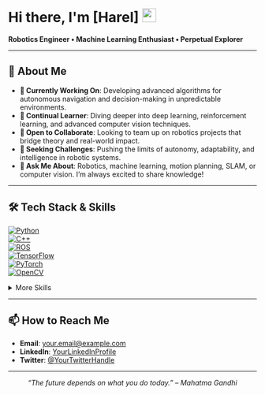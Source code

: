 # Hi there, I'm [Harel] <img src="https://media.giphy.com/media/hvRJCLFzcasrR4ia7z/giphy.gif" width="28">

**Robotics Engineer • Machine Learning Enthusiast • Perpetual Explorer**

---

## 🚀 About Me
- **🔭 Currently Working On**: Developing advanced algorithms for autonomous navigation and decision-making in unpredictable environments.  
- **🌱 Continual Learner**: Diving deeper into deep learning, reinforcement learning, and advanced computer vision techniques.  
- **🤝 Open to Collaborate**: Looking to team up on robotics projects that bridge theory and real-world impact.  
- **🎯 Seeking Challenges**: Pushing the limits of autonomy, adaptability, and intelligence in robotic systems.  
- **💬 Ask Me About**: Robotics, machine learning, motion planning, SLAM, or computer vision. I’m always excited to share knowledge!  

---

## 🛠 Tech Stack & Skills
[![Python](https://img.shields.io/badge/Python-Expert-blue.svg?logo=python)](https://www.python.org/)  
[![C++](https://img.shields.io/badge/C++-Advanced-blue.svg?logo=c%2B%2B)](https://www.cplusplus.com/)  
[![ROS](https://img.shields.io/badge/ROS-Expert-lightgrey.svg?logo=ros)](https://www.ros.org/)  
[![TensorFlow](https://img.shields.io/badge/TensorFlow-Intermediate-orange.svg?logo=tensorflow)](https://www.tensorflow.org/)  
[![PyTorch](https://img.shields.io/badge/PyTorch-Intermediate-orange.svg?logo=pytorch)](https://pytorch.org/)  
[![OpenCV](https://img.shields.io/badge/OpenCV-Advanced-orange.svg?logo=opencv)](https://opencv.org/)  

<details>
  <summary>More Skills</summary>

- **Robotics**: SLAM, motion planning, control systems, sensor fusion  
- **Machine Learning**: Deep learning, reinforcement learning, model optimization  
- **Computer Vision**: Object detection, tracking, 3D mapping, scene understanding  
- **Tools**: Docker, Git, Linux, Bash scripting

</details>

---

## 📫 How to Reach Me
- **Email**: [your.email@example.com](mailto:your.email@example.com)  
- **LinkedIn**: [YourLinkedInProfile](https://www.linkedin.com/in/your-username/)  
- **Twitter**: [@YourTwitterHandle](https://twitter.com/your-username/)  

---

<p align="center">
  <em>“The future depends on what you do today.” – Mahatma Gandhi</em>
</p>
